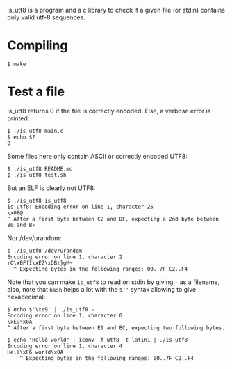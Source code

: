 is_utf8 is a program and a c library to check if a given file (or stdin) contains only
valid utf-8 sequences.

# Compiling

    $ make

# Test a file

is_utf8 returns 0 if the file is correctly encoded. Else, a verbose
error is printed:

    $ ./is_utf8 main.c
    $ echo $?
    0

Some files here only contain ASCII or correctly encoded UTF8:

    $ ./is_utf8 README.md
    $ ./is_utf8 test.sh

But an ELF is clearly not UTF8:

    $ ./is_utf8 is_utf8
    is_utf8: Encoding error on line 1, character 25
    \x08@
    ^ After a first byte between C2 and DF, expecting a 2nd byte between 80 and BF

Nor /dev/urandom:

    $ ./is_utf8 /dev/urandom
    Encoding error on line 1, character 2
    rO\xBFfI\xE2\xDBz}gM~
      ^ Expecting bytes in the following ranges: 00..7F C2..F4

Note that you can make `is_utf8` to read on stdin by giving `-` as a
filename, also, note that `bash` helps a lot with the `$''` syntax
allowing to give hexadecimal:

    $ echo $'\xe9' | ./is_utf8 -
    Encoding error on line 1, character 0
    \xE9\x0A
    ^ After a first byte between E1 and EC, expecting two following bytes.

    $ echo "Hellö world" | iconv -f utf8 -t latin1 | ./is_utf8 -
    Encoding error on line 1, character 4
    Hell\xF6 world\x0A
        ^ Expecting bytes in the following ranges: 00..7F C2..F4
